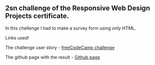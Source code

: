 ## 2sn challenge of the Responsive Web Design Projects certificate.

In this chellenge I had to make a survey form using only HTML.

Links used!

The challenge user story - 
[freeCodeCamp challenge](https://www.freecodecamp.org/learn/responsive-web-design/responsive-web-design-projects/build-a-survey-form)

The github page with the result - 
[Github page](https://leoantunesbrombilla.github.io/surveyForm/)
